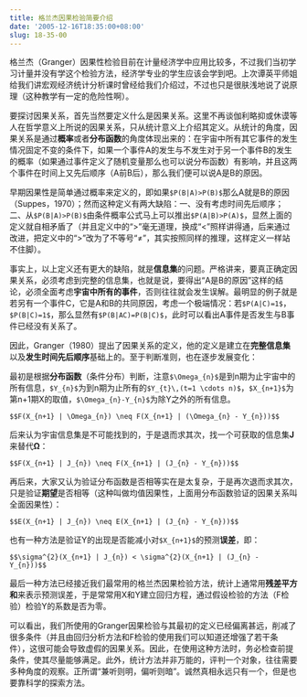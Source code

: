 ```yaml
---
title: 格兰杰因果检验简要介绍
date: '2005-12-16T18:35:00+08:00'
slug: 18-35-00
---
```


格兰杰（Granger）因果性检验目前在计量经济学中应用比较多，不过我们当初学习计量并没有学这个检验方法，经济学专业的学生应该会学到吧。上次谭英平师姐给我们讲宏观经济统计分析课时曾经给我们介绍过，不过也只是很肤浅地说了说原理（这种教学有一定的危险性啊）。


要探讨因果关系，首先当然要定义什么是因果关系。这里不再谈伽利略抑或休谟等人在哲学意义上所说的因果关系，只从统计意义上介绍其定义。从统计的角度，因果关系是通过**概率**或者**分布函数**的角度体现出来的：在宇宙中所有其它事件的发生情况固定不变的条件下，如果一个事件A的发生与不发生对于另一个事件B的发生的概率（如果通过事件定义了随机变量那么也可以说分布函数）有影响，并且这两个事件在时间上又先后顺序（A前B后），那么我们便可以说A是B的原因。


早期因果性是简单通过概率来定义的，即如果`$P(B|A)>P(B)$`那么A就是B的原因（Suppes，1970）；然而这种定义有两大缺陷：一、没有考虑时间先后顺序；二、从`$P(B|A)>P(B)$`由条件概率公式马上可以推出`$P(A|B)>P(A)$`，显然上面的定义就自相矛盾了（并且定义中的“>”毫无道理，换成“<”照样讲得通，后来通过改进，把定义中的“>”改为了不等号“≠”，其实按照同样的推理，这样定义一样站不住脚）。


事实上，以上定义还有更大的缺陷，就是**信息集**的问题。严格讲来，要真正确定因果关系，必须考虑到完整的信息集，也就是说，要得出“A是B的原因”这样的结论，必须全面考虑**宇宙中所有的事件**，否则往往就会发生误解。最明显的例子就是若另有一个事件C，它是A和B的共同原因，考虑一个极端情况：若`$P(A|C)=1$`，`$P(B|C)=1$`，那么显然有`$P(B|AC)=P(B|C)$`，此时可以看出A事件是否发生与B事件已经没有关系了。


因此，Granger（1980）提出了因果关系的定义，他的定义是建立在**完整信息集**以及**发生时间先后顺序**基础上的。至于判断准则，也在逐步发展变化：


最初是根据**分布函数**（条件分布）判断，注意`$\Omega_{n}$`是到n期为止宇宙中的所有信息，`$Y_{n}$`为到n期为止所有的`$Y_{t}\,(t=1 \cdots n)$`，`$X_{n+1}$`为第n+1期X的取值，`$\Omega_{n}-Y_{n}$`为除Y之外的所有信息。


`$$F(X_{n+1} | \Omega_{n}) \neq F(X_{n+1} | (\Omega_{n} - Y_{n}))$$`


后来认为宇宙信息集是不可能找到的，于是退而求其次，找一个可获取的信息集**J**来替代**Ω**：


`$$F(X_{n+1} | J_{n}) \neq F(X_{n+1} | (J_{n} - Y_{n}))$$`


再后来，大家又认为验证分布函数是否相等实在是太复杂，于是再次退而求其次，只是验证**期望**是否相等（这种叫做均值因果性，上面用分布函数验证的因果关系叫全面因果性）：


`$$E(X_{n+1} | J_{n}) \neq E(X_{n+1} | (J_{n} - Y_{n}))$$`


也有一种方法是验证Y的出现是否能减小对`$X_{n+1}$`的预测**误差**，即：


`$$\sigma^{2}(X_{n+1} | J_{n}) < \sigma^{2}(X_{n+1} | (J_{n} - Y_{n}))$$`


最后一种方法已经接近我们最常用的格兰杰因果检验方法，统计上通常用**残差平方和**来表示预测误差，于是常常用X和Y建立回归方程，通过假设检验的方法（F检验）检验Y的系数是否为零。


可以看出，我们所使用的Granger因果检验与其最初的定义已经偏离甚远，削减了很多条件（并且由回归分析方法和F检验的使用我们可以知道还增强了若干条件），这很可能会导致虚假的因果关系。因此，在使用这种方法时，务必检查前提条件，使其尽量能够满足。此外，统计方法并非万能的，评判一个对象，往往需要多种角度的观察。正所谓“兼听则明，偏听则暗”。诚然真相永远只有一个，但是也要靠科学的探索方法。
